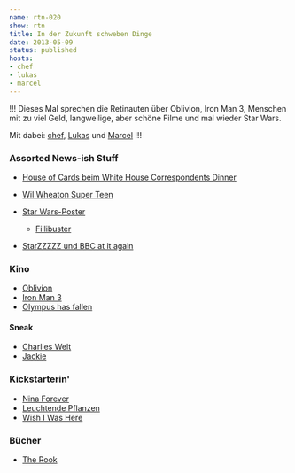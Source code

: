 ```yaml
---
name: rtn-020
show: rtn
title: In der Zukunft schweben Dinge
date: 2013-05-09
status: published
hosts:
- chef
- lukas
- marcel
---
```

!!!
Dieses Mal sprechen die Retinauten über Oblivion, Iron Man 3, Menschen mit zu viel Geld, langweilige, aber schöne Filme und mal wieder Star Wars.

Mit dabei: [chef](https://twitter.com/grischder), [Lukas](https://twitter.com/blubser) und [Marcel](https://twitter.com/xartas)
!!!

### Assorted News-ish Stuff

- [House of Cards beim White House Correspondents Dinner](http://gigaom.com/2013/04/29/you-gotta-watch-this-house-of-cards-spoof-for-the-white-house-correspondents-dinner/)
- [Wil Wheaton Super Teen](http://wilwheatonsuperteen.tumblr.com)
- [Star Wars-Poster](http://imgur.com/a/m8MSv)
  - [Fillibuster](http://www.youtube.com/watch?v=qOsKISBkIlQ)

- [StarZZZZZ und BBC at it again](http://www.youtube.com/watch?v=Q5aam4MpZss)

### Kino

- [Oblivion](http://www.imdb.com/title/tt1483013)
- [Iron Man 3](http://www.imdb.com/title/tt1300854/)
- [Olympus has fallen](http://www.imdb.com/title/tt2302755)

#### Sneak

- [Charlies Welt](http://www.imdb.com/title/tt2044729/)
- [Jackie](http://www.imdb.com/title/tt2108546)

### Kickstarterin'

- [Nina Forever](http://www.kickstarter.com/projects/blainebrothers/nina-forever-an-accident-waiting-to-happen-0)
- [Leuchtende Pflanzen](http://www.kickstarter.com/projects/antonyevans/glowing-plants-natural-lighting-with-no-electricit)
- [Wish I Was Here](http://www.kickstarter.com/projects/1869987317/wish-i-was-here-1)

### Bücher

- [The Rook](http://www.amazon.de/exec/obidos/ASIN/0316098809/retinacast04-21)
